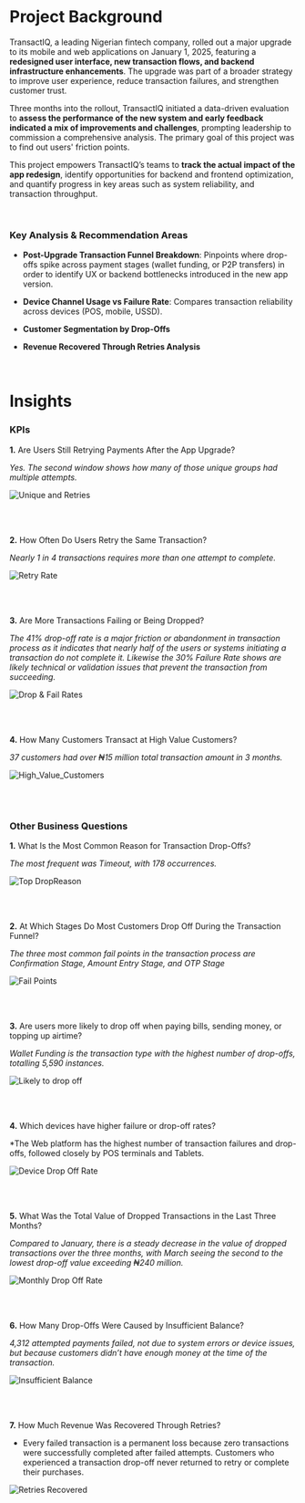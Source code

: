 # Project Background

TransactIQ, a leading Nigerian fintech company, rolled out a major upgrade to its mobile and web applications on January 1, 2025, featuring a **redesigned user interface, new transaction flows, and backend infrastructure enhancements**. The upgrade was part of a broader strategy to improve user experience, reduce transaction failures, and strengthen customer trust.

Three months into the rollout, TransactIQ initiated a data-driven evaluation to **assess the performance of the new system and early feedback indicated a mix of improvements and challenges**, prompting leadership to commission a comprehensive analysis. The primary goal of this project was to find out users' friction points.

This project empowers TransactIQ’s teams to **track the actual impact of the app redesign**, identify opportunities for backend and frontend optimization, and quantify progress in key areas such as system reliability, and transaction throughput.

<br/>

### Key Analysis & Recommendation Areas

* **Post-Upgrade Transaction Funnel Breakdown**: Pinpoints where drop-offs spike across payment stages (wallet funding, or P2P transfers) in order to identify UX or backend bottlenecks introduced in the new app version.

* **Device Channel Usage vs Failure Rate**: Compares transaction reliability across devices (POS, mobile, USSD).

* **Customer Segmentation by Drop-Offs**

* **Revenue Recovered Through Retries Analysis**

<br/>

# Insights

### KPIs

**1.** Are Users Still Retrying Payments After the App Upgrade?

*Yes. The second window shows how many of those unique groups had multiple attempts.*

![Unique and Retries](https://github.com/Blessing336/Transaction_Drop-Off_Analysis_for_TransactIQ_-SQL_Project-/blob/61a0d38f69e0fdfb2a6c9ea9ec98569a3fe23787/Resources/unique%20%26%20retries.png)

<br/>

<br/>

**2.** How Often Do Users Retry the Same Transaction?

*Nearly 1 in 4 transactions requires more than one attempt to complete.*

![Retry Rate](https://github.com/Blessing336/Transaction_Drop-Off_Analysis_for_TransactIQ_-SQL_Project-/blob/bdb232267409fcea845363a26cb66f60597f865c/Resources/retry%20rate.png)

<br/>

<br/>

**3.** Are More Transactions Failing or Being Dropped?

*The 41% drop-off rate is a major friction or abandonment in transaction process as it indicates that nearly half of the users or systems initiating a transaction do not complete it. Likewise the 30% Failure Rate shows are likely technical or validation issues that prevent the transaction from succeeding.*

![Drop & Fail Rates](https://github.com/Blessing336/Transaction_Drop-Off_Analysis_for_TransactIQ_-SQL_Project-/blob/0ba55f68fdafc309bf1b12941809dc64ddf8570e/Resources/Drop%20%26%20Fail%20Rates.png)

<br/>

<br/>

**4.** How Many Customers Transact at High Value Customers?

*37 customers had over ₦15 million total transaction amount in 3 months.*

![High_Value_Customers](https://github.com/Blessing336/Transaction_Drop-Off_Analysis_for_TransactIQ_-SQL_Project-/blob/f6dc22919d0602996fa4e97f7374dbcc1592e11f/Resources/High_Value_Customers.png)


<br/>

<br/>

### Other Business Questions

**1.** What Is the Most Common Reason for Transaction Drop-Offs?

*The most frequent was Timeout, with 178 occurrences.*

![Top DropReason](https://github.com/Blessing336/Transaction_Drop-Off_Analysis_for_TransactIQ_-SQL_Project-/blob/d3d47a173a311b47de6ee85f88794f260f19d53b/Resources/Top%20DropReasonCode.png)

<br/>

<br/>

**2.** At Which Stages Do Most Customers Drop Off During the Transaction Funnel?

*The three most common fail points in the transaction process are Confirmation Stage, Amount Entry Stage, and OTP Stage*

![Fail Points](https://github.com/Blessing336/Transaction_Drop-Off_Analysis_for_TransactIQ_-SQL_Project-/blob/3ad12f76246060dd666267f44129a74c80af423a/Resources/Fail%20Points.png)

<br/>

<br/>

**3.** Are users more likely to drop off when paying bills, sending money, or topping up airtime? 

*Wallet Funding is the transaction type with the highest number of drop-offs, totalling 5,590 instances.*

![Likely to drop off](https://github.com/Blessing336/Transaction_Drop-Off_Analysis_for_TransactIQ_-SQL_Project-/blob/d81b009460440d0247c2ea9aaf224bcc5678b8ff/Resources/Likeliness.png)

<br/>

<br/>

**4.** Which devices have higher failure or drop-off rates?

*The Web platform has the highest number of transaction failures and drop-offs, followed closely by POS terminals and Tablets.

![Device Drop Off Rate](https://github.com/Blessing336/Transaction_Drop-Off_Analysis_for_TransactIQ_-SQL_Project-/blob/5b78d47ed3cf078a38c58700e899df24ed0811bb/Resources/Device%20Drop%20Off%20Rate.png)

<br/>

<br/>

**5.** What Was the Total Value of Dropped Transactions in the Last Three Months?

*Compared to January, there is a steady decrease in the value of dropped transactions over the three months, with March seeing the second to the lowest drop-off value exceeding ₦240 million.*

![Monthly Drop Off Rate](https://github.com/Blessing336/Transaction_Drop-Off_Analysis_for_TransactIQ_-SQL_Project-/blob/ddf027dbeb8985791a73ffa55bf793caebb1b9b6/Resources/Drop%20off%20Month.png)

<br/>

<br/>

**6.** How Many Drop-Offs Were Caused by Insufficient Balance?

*4,312 attempted payments failed, not due to system errors or device issues, but because customers didn’t have enough money at the time of the transaction.*

![Insufficient Balance](https://github.com/Blessing336/Transaction_Drop-Off_Analysis_for_TransactIQ_-SQL_Project-/blob/c7e0c0b2c7748914394c1112337b73f4445a2348/Resources/insufficient%20balance.png)

<br/>

<br/>

**7.** How Much Revenue Was Recovered Through Retries?

* Every failed transaction is a permanent loss because zero transactions were successfully completed after failed attempts. Customers who experienced a transaction drop-off never returned to retry or complete their purchases.

![Retries Recovered](https://github.com/Blessing336/Transaction_Drop-Off_Analysis_for_TransactIQ_-SQL_Project-/blob/d028696cf52a05f8f29148f297f1a16ebe453f86/Resources/Retries_Recovered.png)















